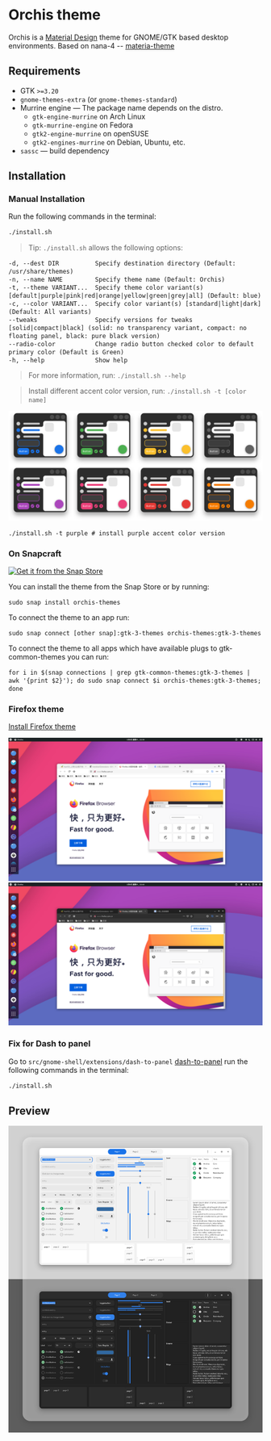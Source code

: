 # Orchis theme

Orchis is a [Material Design](https://material.io) theme for GNOME/GTK based desktop environments.
Based on nana-4 --  [materia-theme](https://github.com/nana-4/materia-theme)

## Requirements

- GTK `>=3.20`
- `gnome-themes-extra` (or `gnome-themes-standard`)
- Murrine engine — The package name depends on the distro.
  - `gtk-engine-murrine` on Arch Linux
  - `gtk-murrine-engine` on Fedora
  - `gtk2-engine-murrine` on openSUSE
  - `gtk2-engines-murrine` on Debian, Ubuntu, etc.
- `sassc` — build dependency

## Installation

### Manual Installation

Run the following commands in the terminal:

```sh
./install.sh
```

> Tip: `./install.sh` allows the following options:

```
-d, --dest DIR          Specify destination directory (Default: /usr/share/themes)
-n, --name NAME         Specify theme name (Default: Orchis)
-t, --theme VARIANT...  Specify theme color variant(s) [default|purple|pink|red|orange|yellow|green|grey|all] (Default: blue)
-c, --color VARIANT...  Specify color variant(s) [standard|light|dark] (Default: All variants)
--tweaks                Specify versions for tweaks [solid|compact|black] (solid: no transparency variant, compact: no floating panel, black: pure black version)
--radio-color           Change radio button checked color to default primary color (Default is Green)
-h, --help              Show help
```

> For more information, run: `./install.sh --help`

> Install different accent color version, run: `./install.sh -t [color name]`

![theme-color](theme-color.png?raw=true)

```
./install.sh -t purple # install purple accent color version
```

### On Snapcraft

<a href="https://snapcraft.io/orchis-themes">
<img alt="Get it from the Snap Store" src="https://snapcraft.io/static/images/badges/en/snap-store-black.svg" />
</a>

You can install the theme from the Snap Store оr by running:

```
sudo snap install orchis-themes
```
To connect the theme to an app run:
```
sudo snap connect [other snap]:gtk-3-themes orchis-themes:gtk-3-themes
```
To connect the theme to all apps which have available plugs to gtk-common-themes you can run:
```
for i in $(snap connections | grep gtk-common-themes:gtk-3-themes | awk '{print $2}'); do sudo snap connect $i orchis-themes:gtk-3-themes; done
```

### Firefox theme
[Install Firefox theme](src/firefox)

![Firefox-theme](src/firefox/preview01.png?raw=true)
![Firefox-theme](src/firefox/preview02.png?raw=true)

### Fix for Dash to panel
Go to `src/gnome-shell/extensions/dash-to-panel` [dash-to-panel](src/gnome-shell/extensions/dash-to-panel) run the following commands in the terminal:

```sh
./install.sh
```

## Preview
![1](preview.jpg?raw=true)
